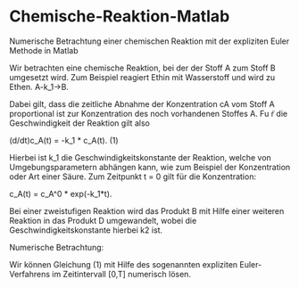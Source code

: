 # Chemische-Reaktion-Matlab
Numerische Betrachtung einer chemischen Reaktion mit der expliziten Euler Methode in Matlab

Wir betrachten eine chemische Reaktion, bei der der Stoff A zum Stoff B umgesetzt wird. Zum Beispiel reagiert Ethin mit Wasserstoff und wird zu Ethen. 
A-k_1->B.

Dabei gilt, dass die zeitliche Abnahme der Konzentration cA vom Stoff A proportional ist zur Konzentration des noch vorhandenen Stoffes A. Fu ̈r die Geschwindigkeit der Reaktion gilt also

(d/dt)c_A(t) = -k_1 * c_A(t). (1)

Hierbei ist k_1 die Geschwindigkeitskonstante der Reaktion, welche von Umgebungsparametern abhängen kann, wie zum Beispiel der Konzentration oder Art einer Säure. Zum Zeitpunkt t = 0 gilt für die Konzentration:

c_A(t) = c_A^0 * exp(-k_1*t).

Bei einer zweistufigen Reaktion wird das Produkt B mit Hilfe einer weiteren Reaktion in das Produkt D umgewandelt, wobei die Geschwindigkeitskonstante hierbei k2 ist.

Numerische Betrachtung:

Wir können Gleichung (1) mit Hilfe des sogenannten expliziten Euler-Verfahrens im Zeitintervall [0,T] numerisch lösen. 
